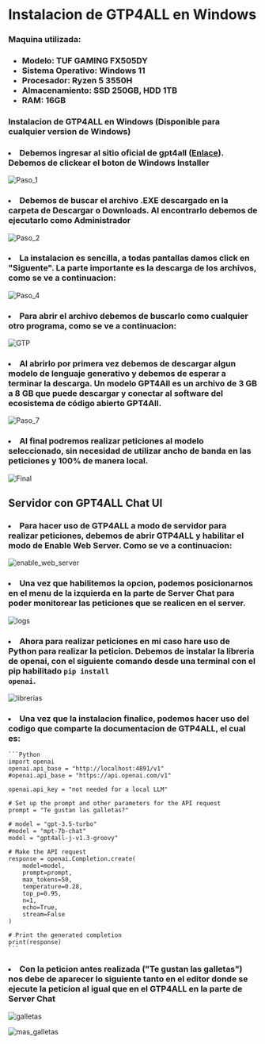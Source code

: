 # Instalacion de GTP4ALL en Windows

### Maquina utilizada:

### <ul><li>Modelo: TUF GAMING FX505DY</li><li>Sistema Operativo: Windows 11</li><li>Procesador: Ryzen 5 3550H</li><li>Almacenamiento: SSD 250GB, HDD 1TB</li><li>RAM: 16GB</li></ul>

### Instalacion de GTP4ALL en Windows (Disponible para cualquier version de Windows)

### <li>Debemos ingresar al sitio oficial de gpt4all (<a href="https://gpt4all.io/index.html">Enlace</a>). Debemos de clickear el boton de <b>Windows Installer</b></li>

![Paso_1](https://github.com/RETBOT/ChatDynamix/assets/71898783/57c67017-aeb6-4b9f-9b80-035620fe1208)

### <li>Debemos de buscar el archivo .EXE descargado en la carpeta de Descargar o Downloads. Al encontrarlo debemos de ejecutarlo como Administrador</li>

![Paso_2](https://github.com/RETBOT/ChatDynamix/assets/71898783/17cf57a0-0172-4b3a-abd2-9c9aee356306)

### <li>La instalacion es sencilla, a todas pantallas damos click en "Siguente". La parte importante es la descarga de los archivos, como se ve a continuacion:</li>

![Paso_4](https://github.com/RETBOT/ChatDynamix/assets/71898783/70f73efa-9719-45c8-9f87-1fee5cac55ff)

### <li>Para abrir el archivo debemos de buscarlo como cualquier otro programa, como se ve a continuacion: </li>

![GTP](https://github.com/RETBOT/ChatDynamix/assets/71898783/e3f508e4-3e0c-47d0-8f2f-91b279f9ed22)

### <li>Al abrirlo por primera vez debemos de descargar algun modelo de lenguaje generativo y debemos de esperar a terminar la descarga. Un modelo GPT4All es un archivo de 3 GB a 8 GB que puede descargar y conectar al software del ecosistema de código abierto GPT4All. </li>

![Paso_7](https://github.com/RETBOT/ChatDynamix/assets/71898783/4f647ce5-78b1-4cb7-a9e3-d923708d8d5b)

### <li>Al final podremos realizar peticiones al modelo seleccionado, sin necesidad de utilizar ancho de banda en las peticiones y 100% de manera local.</li>

![Final](https://github.com/RETBOT/ChatDynamix/assets/71898783/556257d3-939d-48de-9b67-c807decd667e)

## Servidor con GPT4ALL Chat UI

### <li>Para hacer uso de GTP4ALL a modo de servidor para realizar peticiones, debemos de abrir GTP4ALL y habilitar el modo de <b>Enable Web Server</b>. Como se ve a continuacion:</li>

![enable_web_server](https://github.com/RETBOT/ChatDynamix/assets/71898783/5c6399d1-33d1-405c-925a-04613b97b693)

### <li>Una vez que habilitemos la opcion, podemos posicionarnos en el menu de la izquierda en la parte de Server Chat para poder monitorear las peticiones que se realicen en el server.</li>

![logs](https://github.com/RETBOT/ChatDynamix/assets/71898783/a623d017-1d7a-4899-9ad5-839430523019)

### <li>Ahora para realizar peticiones en mi caso hare uso de Python para realizar la peticion. Debemos de instalar la libreria de openai, con el siguiente comando desde una terminal con el pip habilitado <code>pip install openai</code>.</li>

![librerias](https://github.com/RETBOT/ChatDynamix/assets/71898783/32fdd638-2f3a-4ca3-af4a-68c2218ed4f6)

### <li>Una vez que la instalacion finalice, podemos hacer uso del codigo que comparte la documentacion de GTP4ALL, el cual es:</li>

    ```Python
    import openai
    openai.api_base = "http://localhost:4891/v1"
    #openai.api_base = "https://api.openai.com/v1"

    openai.api_key = "not needed for a local LLM"

    # Set up the prompt and other parameters for the API request
    prompt = "Te gustan las galletas?"

    # model = "gpt-3.5-turbo"
    #model = "mpt-7b-chat"
    model = "gpt4all-j-v1.3-groovy"

    # Make the API request
    response = openai.Completion.create(
        model=model,
        prompt=prompt,
        max_tokens=50,
        temperature=0.28,
        top_p=0.95,
        n=1,
        echo=True,
        stream=False
    )

    # Print the generated completion
    print(response)
    ```

### <li>Con la peticion antes realizada ("Te gustan las galletas") nos debe de aparecer lo siguiente tanto en el editor donde se ejecute la peticion al igual que en el GTP4ALL en la parte de Server Chat</li>

![galletas](https://github.com/RETBOT/ChatDynamix/assets/71898783/24099897-0287-4e57-8dd5-16ac9132b574)

![mas_galletas](https://github.com/RETBOT/ChatDynamix/assets/71898783/27d471d6-da10-44c2-a4aa-2fd4b39043b4)





